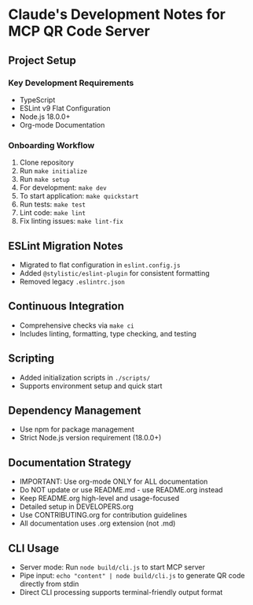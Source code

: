 # Claude's Development Notes for MCP QR Code Server

## Project Setup

### Key Development Requirements
- TypeScript
- ESLint v9 Flat Configuration
- Node.js 18.0.0+
- Org-mode Documentation

### Onboarding Workflow
1. Clone repository
2. Run `make initialize`
3. Run `make setup`
4. For development: `make dev`
5. To start application: `make quickstart`
6. Run tests: `make test`
7. Lint code: `make lint`
8. Fix linting issues: `make lint-fix`

## ESLint Migration Notes
- Migrated to flat configuration in `eslint.config.js`
- Added `@stylistic/eslint-plugin` for consistent formatting
- Removed legacy `.eslintrc.json`

## Continuous Integration
- Comprehensive checks via `make ci`
- Includes linting, formatting, type checking, and testing

## Scripting
- Added initialization scripts in `./scripts/`
- Supports environment setup and quick start

## Dependency Management
- Use npm for package management
- Strict Node.js version requirement (18.0.0+)

## Documentation Strategy
- IMPORTANT: Use org-mode ONLY for ALL documentation
- Do NOT update or use README.md - use README.org instead
- Keep README.org high-level and usage-focused
- Detailed setup in DEVELOPERS.org
- Use CONTRIBUTING.org for contribution guidelines
- All documentation uses .org extension (not .md)

## CLI Usage
- Server mode: Run `node build/cli.js` to start MCP server
- Pipe input: `echo "content" | node build/cli.js` to generate QR code directly from stdin
- Direct CLI processing supports terminal-friendly output format
